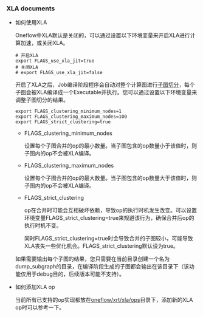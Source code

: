 ### XLA documents

- 如何使用XLA

  Oneflow中XLA默认是关闭的，可以通过设置以下环境变量来开启XLA进行计算加速，或关闭XLA。

  ```shell
  # 开启XLA
  export FLAGS_use_xla_jit=true
  # 关闭XLA
  # export FLAGS_use_xla_jit=false
  ```

  开启了XLA之后，Job编译阶段程序会自动对整个计算图进行[子图切分](https://github.com/Oneflow-Inc/oneflow-issue/issues/44)，每个子图会被XLA编译成一个Executable并执行。您可以通过设置以下环境变量来调整子图切分的结果。

  ```shell
  export FLAGS_clustering_minimum_nodes=1
  export FLAGS_clustering_maximum_nodes=100
  export FLAGS_strict_clustering=true
  ```

  - FLAGS_clustering_minimum_nodes

    设置每个子图合并的op的最小数量。当子图包含的op数量小于该值时，则子图内的op不会被XLA编译。

  - FLAGS_clustering_maximum_nodes

    设置每个子图合并的op的最大数量。当子图包含的op数量大于该值时，则子图内的op不会被XLA编译。

  - FLAGS_strict_clustering

    op在合并时可能会互相破坏依赖，导致op的执行时机发生改变。可以设置环境变量FLAGS_strict_clustering=true来规避该行为，确保合并后op的执行时机不变。

    同时FLAGS_strict_clustering=true时会导致合并的子图较小，可能导致XLA丧失一些优化机会。FLAGS_strict_clustering默认设为true。

  如果需要输出每个子图的结果，您只需要在当前目录创建一个名为dump_subgraph的目录，在编译阶段生成的子图都会输出在该目录下（该功能仅用于debug目的，后续版本可能不支持）。

- 如何添加XLA op

  当前所有已支持的op实现都放在[oneflow/xrt/xla/ops](../../xla/ops/)目录下，添加新的XLA op时可以参考一下。

